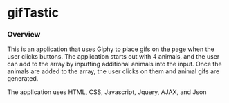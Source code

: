 # gifTastic

### Overview
This is an application that uses Giphy to place gifs on the page when the user clicks buttons. The application starts out with 4 animals, and the user can add to the array by inputting additional animals into the input. Once the animals are added to the array, the user clicks on them and animal gifs are generated. 

The application uses HTML, CSS, Javascript, Jquery, AJAX, and Json